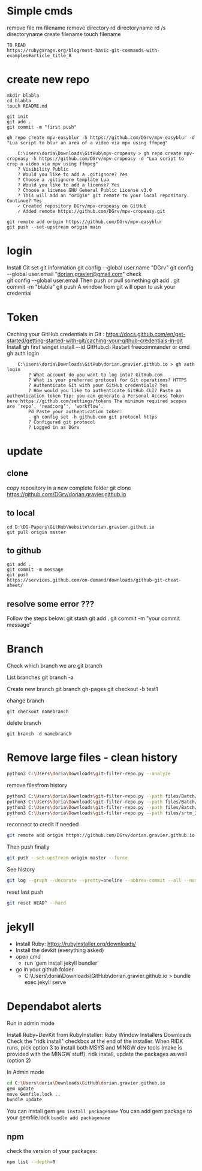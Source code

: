 # Simple cmds

remove file
	rm filename
remove directory
	rd directoryname
	rd /s directoryname
create filename
	touch filename
	
	TO READ
	https://rubygarage.org/blog/most-basic-git-commands-with-examples#article_title_8

# create new repo

```
mkdir blabla
cd blabla
touch README.md

git init
git add . 
git commit -m "first push"

gh repo create mpv-easyblur -h https://github.com/DGrv/mpv-easyblur -d "Lua script to blur an area of a video via mpv using ffmpeg"

	C:\Users\doria\Downloads\GitHub\mpv-cropeasy > gh repo create mpv-cropeasy -h https://github.com/DGrv/mpv-cropeasy -d "Lua script to crop a video via mpv using ffmpeg"
	? Visibility Public
	? Would you like to add a .gitignore? Yes
	? Choose a .gitignore template Lua
	? Would you like to add a license? Yes
	? Choose a license GNU General Public License v3.0
	? This will add an "origin" git remote to your local repository. Continue? Yes
	✓ Created repository DGrv/mpv-cropeasy on GitHub
	✓ Added remote https://github.com/DGrv/mpv-cropeasy.git

git remote add origin https://github.com/DGrv/mpv-easyblur
git push --set-upstream origin main
```


# login

Install Git
set git information
	git config --global user.name "DGrv"
	git config --global user.email "dorian.gravier@gmail.com"
		check	
			git config --global user.email
Then push or pull something
	git add .
	git commit -m "blabla"
	git push
		A window from git will open to ask your credential

# Token

Caching your GitHub credentials in Git : https://docs.github.com/en/get-started/getting-started-with-git/caching-your-github-credentials-in-git
	Install gh first
		winget install --id GitHub.cli
	Restart freecommander or cmd
		gh auth login
		
		C:\Users\doria\Downloads\GitHub\dorian.gravier.github.io > gh auth login
			? What account do you want to log into? GitHub.com
			? What is your preferred protocol for Git operations? HTTPS
			? Authenticate Git with your GitHub credentials? Yes
			? How would you like to authenticate GitHub CLI? Paste an authentication token Tip: you can generate a Personal Access Token here https://github.com/settings/tokens The minimum required scopes are ‘repo’, 'read:org’', ‘workflow’.
			Pd Paste your authentication token: 
			- gh config set -h github.com git protocol https
			? Configured git protocol
			? Logged in as DGrv
	
# update
## clone

copy repository in a new complete folder
	git clone https://github.com/DGrv/dorian.gravier.github.io
	
## to local

	cd D:\DG-Papers\GitHub\Website\dorian.gravier.github.io
	git pull origin master

## to github
	
	git add . 
	git commit -m message
	git push
	https://services.github.com/on-demand/downloads/github-git-cheat-sheet/
	
## resolve some error ???
	
Follow the steps below:
	git stash
	git add .
	git commit -m "your commit message"
	
# Branch

Check which branch we are
	git branch

List branches
	git branch -a

Create new branch
	git branch gh-pages
	git checkout -b test1
	
change branch

	git checkout namebranch

delete branch

	git branch -d namebranch
	


# Remove large files - clean history

```sh
python3 C:\Users\doria\Downloads\git-filter-repo.py --analyze
```

remove filesfrom history
```sh
python3 C:\Users\doria\Downloads\git-filter-repo.py --path files/Batch/FFmpeg/202212212131_ScreenCapture.mp4 --invert-paths --force
python3 C:\Users\doria\Downloads\git-filter-repo.py --path files/Batch/FFmpeg/202212212220_ScreenCapture.mp4 --invert-paths --force
python3 C:\Users\doria\Downloads\git-filter-repo.py --path files/Batch/FFmpeg/202212212235_ScreenCapture.mp4 --invert-paths --force
python3 C:\Users\doria\Downloads\git-filter-repo.py --path files/srtm_37_04.tif --invert-paths --force
```

reconnect to credit if needed
```sh
git remote add origin https://github.com/DGrv/dorian.gravier.github.io
```

Then push finally
```sh
git push --set-upstream origin master --force
```

See history
```sh
git log --graph --decorate --pretty=oneline --abbrev-commit --all --name-status
```
	
reset last push
```sh
git reset HEAD^ --hard
```
	
	
# jekyll

- Install Ruby: https://rubyinstaller.org/downloads/
- Install the devkit (everything asked)
- open cmd
	- run 'gem install jekyll bundler'
- go in your github folder
	- C:\Users\doria\Downloads\GitHub\dorian.gravier.github.io > bundle exec jekyll serve
	
# Dependabot alerts

Run in admin mode

Install Ruby+DevKit from RubyInstaller: Ruby Window Installers Downloads
Check the "ridk install" checkbox at the end of the installer.
When RIDK runs, pick option 3 to install both MSYS and MINGW dev tools (make is provided with the MINGW stuff).
ridk install, update the packages as well (option 2)

In Admin mode 

```sh
cd C:\Users\doria\Downloads\GitHub\dorian.gravier.github.io
gem update
move Gemfile.lock ..
bundle update
```
	
You can install gem `gem install packagename`
You can add gem package to your gemfile.lock `bundle add packagename`	

## npm

check the version of your packages:

```sh
npm list --depth=0
```

